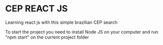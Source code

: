 # CEP REACT JS

Learning react js with this simple brazilian CEP search

To start the project you need to install Node JS on your computer and run "npm start" on the current project folder
